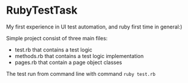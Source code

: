 # RubyTestTask

My first experience in UI test automation, and  ruby first time in general:)

Simple project consist of three main files:
- test.rb that contains a test logic
- methods.rb that contains a test logic implementation
- pages.rb that contain a page object classes

The test run from command line with command `ruby test.rb`
